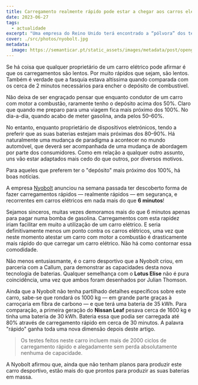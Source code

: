 ```yaml
---
title: Carregamento realmente rápido pode estar a chegar aos carros elétricos
date: 2023-06-27
tags:
  - actualidade
excerpt: "Uma empresa do Reino Unido terá encontrado a “pólvora” dos tempos modernos: tecnologia que permitirá um carregamento total nos carros elétricos em tempo record e que poderá mudar a industria automóvel."
cover: ./src/photos/nyobolt.jpg
metadata:
  image: https://semanticar.pt/static_assets/images/metadata/post/opengraph-nyobolt.jpg
---
```

Se há coisa que qualquer proprietário de um carro elétrico pode afirmar é que os carregamentos são lentos. Por muito rápidos que sejam, são lentos. Também é verdade que a fasquia estava altíssima quando comparada com os cerca de 2 minutos necessários para encher o depósito de combustível.

Não deixa de ser engraçado pensar que enquanto condutor de um carro com motor a combustão, raramente tenho o depósito acima dos 50%. Claro que quando me preparo para uma viagem fica mais próximo dos 100%. No dia-a-dia, quando acabo de meter gasolina, anda pelos 50–60%.

No entanto, enquanto proprietário de dispositivos eletrónicos, tendo a preferir que as suas baterias estejam mais próximas dos 80–90%. Há naturalmente uma mudança de paradigma a acontecer no mundo automóvel, que deverá ser acompanhada de uma mudança de abordagem por parte dos consumidores. Como em relação a qualquer outro assunto, uns vão estar adaptados mais cedo do que outros, por diversos motivos.

Para aqueles que preferem ter o "depósito" mais próximo dos 100%, há boas notícias.

A empresa [Nyobolt](https://nyobolt.com/) anunciou na semana passada ter descoberto forma de fazer carregamentos rápidos — realmente rápidos — em segurança, e recorrentes em carros elétricos em nada mais do que **6 minutos**!

Sejamos sinceros, muitas vezes demoramos mais do que 6 minutos apenas para pagar numa bomba de gasolina. Carregamentos com esta rapidez iriam facilitar em muito a utilização de um carro elétrico. E seria definitivamente menos um ponto contra os carros elétricos, uma vez que neste momento atestar um carro com motor a combustão é drasticamente mais rápido do que carregar um carro elétrico. Não há como contornar essa comodidade.

Não menos entusiasmante, é o carro desportivo que a Nyobolt criou, em parceria com a Callum, para demonstrar as capacidades desta nova tecnologia de baterias. Qualquer semelhança com o **Lotus Elise** não é pura coincidência, uma vez que ambos foram desenhados por Julian Thomson.

Ainda que a Nyobolt não tenha partilhado detalhes específicos sobre este carro, sabe-se que rondará os 1000 kg — em grande parte graças à carroçaria em fibra de carbono — e que terá uma bateria de 35 kWh. Para comparação, a primeira geração do **Nissan Leaf** pesava cerca de 1600 kg e tinha uma bateria de 30 kWh. Bateria essa que podia ser carregada até 80% através de carregamento rápido em cerca de 30 minutos. A palavra "rápido" ganha toda uma nova dimensão depois deste artigo.

> Os testes feitos neste carro incluem mais de 2000 ciclos de carregamento rápido e alegadamente sem perda absolutamente nenhuma de capacidade.

A Nyobolt afirmou que, ainda que não tenham planos para produzir este carro desportivo, estão mais do que prontos para produzir as suas baterias em massa.
